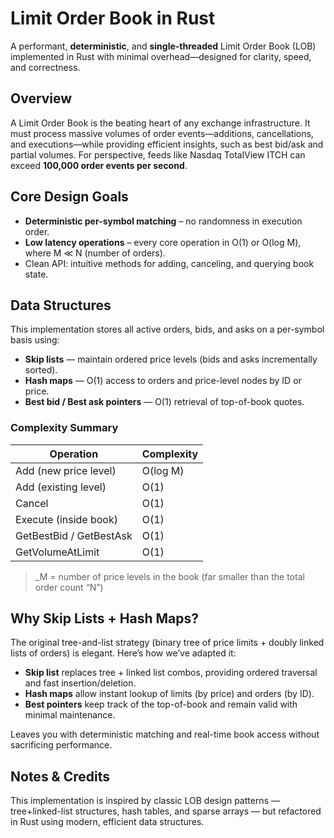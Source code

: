 # Limit Order Book in Rust

A performant, **deterministic**, and **single-threaded** Limit Order Book (LOB) implemented in Rust with minimal overhead—designed for clarity, speed, and correctness.

## Overview

A Limit Order Book is the beating heart of any exchange infrastructure. It must process massive volumes of order events—additions, cancellations, and executions—while providing efficient insights, such as best bid/ask and partial volumes. 
For perspective, feeds like Nasdaq TotalView ITCH can exceed **100,000 order events per second**.

## Core Design Goals

- **Deterministic per-symbol matching** – no randomness in execution order.
- **Low latency operations** – every core operation in O(1) or O(log M), where M ≪ N (number of orders).
- Clean API: intuitive methods for adding, canceling, and querying book state.

## Data Structures

This implementation stores all active orders, bids, and asks on a per-symbol basis using:

- **Skip lists** — maintain ordered price levels (bids and asks incrementally sorted).
- **Hash maps** — O(1) access to orders and price-level nodes by ID or price.
- **Best bid / Best ask pointers** — O(1) retrieval of top-of-book quotes.

### Complexity Summary

| Operation                   | Complexity                     |
|----------------------------|--------------------------------|
| Add (new price level)      | O(log M)                       |
| Add (existing level)       | O(1)                           |
| Cancel                     | O(1)                           |
| Execute (inside book)      | O(1)                           |
| GetBestBid / GetBestAsk    | O(1)                           |
| GetVolumeAtLimit           | O(1)                           |

> _M = number of price levels in the book (far smaller than the total order count “N”)

## Why Skip Lists + Hash Maps?

The original tree-and-list strategy (binary tree of price limits + doubly linked lists of orders) is elegant. Here’s how we’ve adapted it:

- **Skip list** replaces tree + linked list combos, providing ordered traversal and fast insertion/deletion.
- **Hash maps** allow instant lookup of limits (by price) and orders (by ID).
- **Best pointers** keep track of the top-of-book and remain valid with minimal maintenance.

Leaves you with deterministic matching and real-time book access without sacrificing performance.

## Notes & Credits

This implementation is inspired by classic LOB design patterns — tree+linked-list structures, hash tables, and sparse arrays — but refactored in Rust using modern, efficient data structures.



